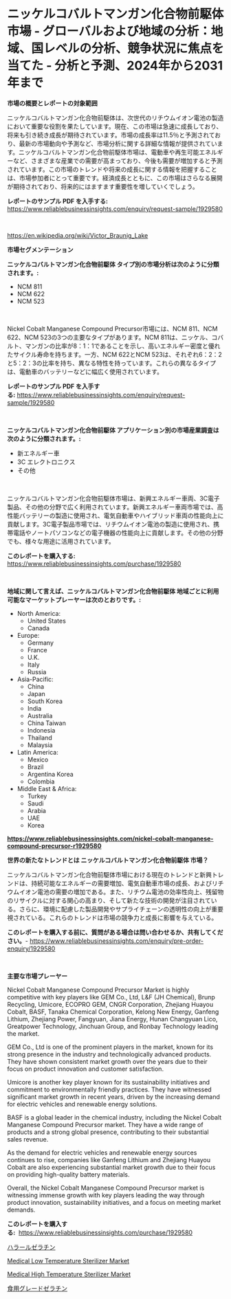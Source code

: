 <p><h1>ニッケルコバルトマンガン化合物前駆体市場 - グローバルおよび地域の分析：地域、国レベルの分析、競争状況に焦点を当てた - 分析と予測、2024年から2031年まで</h1></p><p><strong>市場の概要とレポートの対象範囲</strong></p>
<p><p>ニッケルコバルトマンガン化合物前駆体は、次世代のリチウムイオン電池の製造において重要な役割を果たしています。現在、この市場は急速に成長しており、将来も引き続き成長が期待されています。市場の成長率は11.5％と予測されており、最新の市場動向や予測など、市場分析に関する詳細な情報が提供されています。ニッケルコバルトマンガン化合物前駆体市場は、電動車や再生可能エネルギーなど、さまざまな産業での需要が高まっており、今後も需要が増加すると予測されています。この市場のトレンドや将来の成長に関する情報を把握することは、市場参加者にとって重要です。経済成長とともに、この市場はさらなる展開が期待されており、将来的にはますます重要性を増していくでしょう。</p></p>
<p><strong>レポートのサンプル PDF を入手する:</strong> <a href="https://www.reliablebusinessinsights.com/enquiry/request-sample/1929580">https://www.reliablebusinessinsights.com/enquiry/request-sample/1929580</a></p>
<p>&nbsp;</p>
<p><a href="https://en.wikipedia.org/wiki/Victor_Braunig_Lake">https://en.wikipedia.org/wiki/Victor_Braunig_Lake</a></p>
<p><strong>市場セグメンテーション</strong></p>
<p><strong>ニッケルコバルトマンガン化合物前駆体 タイプ別の市場分析は次のように分類されます。:</strong></p>
<p><ul><li>NCM 811</li><li>NCM 622</li><li>NCM 523</li></ul></p>
<p>&nbsp;</p>
<p><p>Nickel Cobalt Manganese Compound Precursor市場には、NCM 811、NCM 622、NCM 523の3つの主要なタイプがあります。NCM 811は、ニッケル、コバルト、マンガンの比率が8：1：1であることを示し、高いエネルギー密度と優れたサイクル寿命を持ちます。一方、NCM 622とNCM 523は、それぞれ6：2：2と5：2：3の比率を持ち、異なる特性を持っています。これらの異なるタイプは、電動車のバッテリーなどに幅広く使用されています。</p></p>
<p><strong>レポートのサンプル PDF を入手する:</strong>&nbsp;<a href="https://www.reliablebusinessinsights.com/enquiry/request-sample/1929580">https://www.reliablebusinessinsights.com/enquiry/request-sample/1929580</a></p>
<p>&nbsp;</p>
<p><strong> ニッケルコバルトマンガン化合物前駆体 アプリケーション別の市場産業調査は次のように分類されます。:</strong></p>
<p><ul><li>新エネルギー車</li><li>3C エレクトロニクス</li><li>その他</li></ul></p>
<p>&nbsp;</p>
<p><p>ニッケルコバルトマンガン化合物前駆体市場は、新興エネルギー車両、3C電子製品、その他の分野で広く利用されています。新興エネルギー車両市場では、高性能バッテリーの製造に使用され、電気自動車やハイブリッド車両の性能向上に貢献します。3C電子製品市場では、リチウムイオン電池の製造に使用され、携帯電話やノートパソコンなどの電子機器の性能向上に貢献します。その他の分野でも、様々な用途に活用されています。</p></p>
<p><strong>このレポートを購入する:</strong>&nbsp; <a href="https://www.reliablebusinessinsights.com/purchase/1929580">https://www.reliablebusinessinsights.com/purchase/1929580</a></p>
<p>&nbsp;</p>
<p><strong>地域に関して言えば、ニッケルコバルトマンガン化合物前駆体 地域ごとに利用可能なマーケットプレーヤーは次のとおりです。:</strong></p>
<p><ul>
    <li>
        North America:
        <ul>
            <li>United States</li>
            <li>Canada</li>
        </ul>
    </li>
    <li>
        Europe:
        <ul>
            <li>Germany</li>
            <li>France</li>
            <li>U.K.</li>
            <li>Italy</li>
            <li>Russia</li>
        </ul>
    </li>
    <li>
        Asia-Pacific:
        <ul>
            <li>China</li>
            <li>Japan</li>
            <li>South Korea</li>
            <li>India</li>
            <li>Australia</li>
            <li>China Taiwan</li>
            <li>Indonesia</li>
            <li>Thailand</li>
            <li>Malaysia</li>
        </ul>
    </li>
    <li>
        Latin America:
        <ul>
            <li>Mexico</li>
            <li>Brazil</li>
            <li>Argentina Korea</li>
            <li>Colombia</li>
        </ul>
    </li>
    <li>
        Middle East & Africa:
        <ul>
            <li>Turkey</li>
            <li>Saudi</li>
            <li>Arabia</li>
            <li>UAE</li>
            <li>Korea</li>
        </ul>
    </li>
    </ul></p>
<p><strong><a href="https://www.reliablebusinessinsights.com/nickel-cobalt-manganese-compound-precursor-r1929580">https://www.reliablebusinessinsights.com/nickel-cobalt-manganese-compound-precursor-r1929580</a></strong>&nbsp;</p>
<p><strong>世界の新たなトレンドとは ニッケルコバルトマンガン化合物前駆体 市場？</strong></p>
<p><p>ニッケルコバルトマンガン化合物前駆体市場における現在のトレンドと新興トレンドは、持続可能なエネルギーの需要増加、電気自動車市場の成長、およびリチウムイオン電池の需要の増加である。また、リチウム電池の効率性向上、残留物のリサイクルに対する関心の高まり、そして新たな技術の開発が注目されている。さらに、環境に配慮した製品開発やサプライチェーンの透明性の向上が重要視されている。これらのトレンドは市場の競争力と成長に影響を与えている。</p></p>
<p><strong>このレポートを購入する前に、質問がある場合は問い合わせるか、共有してください。</strong>- <a href="https://www.reliablebusinessinsights.com/enquiry/pre-order-enquiry/1929580">https://www.reliablebusinessinsights.com/enquiry/pre-order-enquiry/1929580</a></p>
<p>&nbsp;</p>
<p><strong>主要な市場プレーヤー</strong></p>
<p><p>Nickel Cobalt Manganese Compound Precursor Market is highly competitive with key players like GEM Co., Ltd, L&F (JH Chemical), Brunp Recycling, Umicore, ECOPRO GEM, CNGR Corporation, Zhejiang Huayou Cobalt, BASF, Tanaka Chemical Corporation, Kelong New Energy, Ganfeng Lithium, Zhejiang Power, Fangyuan, Jiana Energy, Hunan Changyuan Lico, Greatpower Technology, Jinchuan Group, and Ronbay Technology leading the market.</p><p>GEM Co., Ltd is one of the prominent players in the market, known for its strong presence in the industry and technologically advanced products. They have shown consistent market growth over the years due to their focus on product innovation and customer satisfaction.</p><p>Umicore is another key player known for its sustainability initiatives and commitment to environmentally friendly practices. They have witnessed significant market growth in recent years, driven by the increasing demand for electric vehicles and renewable energy solutions.</p><p>BASF is a global leader in the chemical industry, including the Nickel Cobalt Manganese Compound Precursor market. They have a wide range of products and a strong global presence, contributing to their substantial sales revenue.</p><p>As the demand for electric vehicles and renewable energy sources continues to rise, companies like Ganfeng Lithium and Zhejiang Huayou Cobalt are also experiencing substantial market growth due to their focus on providing high-quality battery materials.</p><p>Overall, the Nickel Cobalt Manganese Compound Precursor market is witnessing immense growth with key players leading the way through product innovation, sustainability initiatives, and a focus on meeting market demands.</p></p>
<p><strong>このレポートを購入する:</strong>&nbsp;&nbsp;<a href="https://www.reliablebusinessinsights.com/purchase/1929580">https://www.reliablebusinessinsights.com/purchase/1929580</a></p>
<p><p><a href="https://github.com/zjkmgcs938405/Market-Research-Report-List-3/blob/main/6215554175321.md">ハラールゼラチン</a></p><p><a href="https://github.com/ernidarwin455/Market-Research-Report-List-1/blob/main/medical-low-temperature-sterilizer-market.md">Medical Low Temperature Sterilizer Market</a></p><p><a href="https://github.com/sajonf007/Market-Research-Report-List-1/blob/main/medical-high-temperature-sterilizer-market.md">Medical High Temperature Sterilizer Market</a></p><p><a href="https://github.com/mohamedbakry57/Market-Research-Report-List-4/blob/main/7619371175320.md">食用グレードゼラチン</a></p></p>